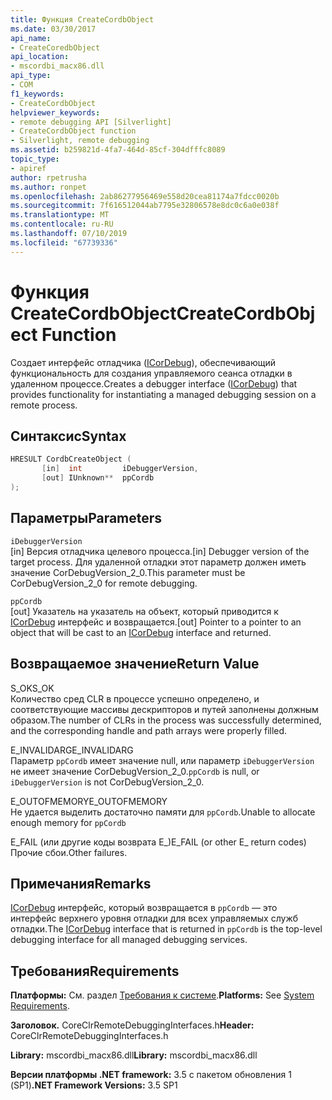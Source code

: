 ```yaml
---
title: Функция CreateCordbObject
ms.date: 03/30/2017
api_name:
- CreateCoredbObject
api_location:
- mscordbi_macx86.dll
api_type:
- COM
f1_keywords:
- CreateCordbObject
helpviewer_keywords:
- remote debugging API [Silverlight]
- CreateCordbObject function
- Silverlight, remote debugging
ms.assetid: b259821d-4fa7-464d-85cf-304dfffc8089
topic_type:
- apiref
author: rpetrusha
ms.author: ronpet
ms.openlocfilehash: 2ab86277956469e558d20cea81174a7fdcc0020b
ms.sourcegitcommit: 7f616512044ab7795e32806578e8dc0c6a0e038f
ms.translationtype: MT
ms.contentlocale: ru-RU
ms.lasthandoff: 07/10/2019
ms.locfileid: "67739336"
---
```

# <a name="createcordbobject-function"></a><span data-ttu-id="ea465-102">Функция CreateCordbObject</span><span class="sxs-lookup"><span data-stu-id="ea465-102">CreateCordbObject Function</span></span>
<span data-ttu-id="ea465-103">Создает интерфейс отладчика ([ICorDebug](../../../../docs/framework/unmanaged-api/debugging/icordebug-interface.md)), обеспечивающий функциональность для создания управляемого сеанса отладки в удаленном процессе.</span><span class="sxs-lookup"><span data-stu-id="ea465-103">Creates a debugger interface ([ICorDebug](../../../../docs/framework/unmanaged-api/debugging/icordebug-interface.md)) that provides functionality for instantiating a managed debugging session on a remote process.</span></span>  
  
## <a name="syntax"></a><span data-ttu-id="ea465-104">Синтаксис</span><span class="sxs-lookup"><span data-stu-id="ea465-104">Syntax</span></span>  
  
```cpp  
HRESULT CordbCreateObject (  
       [in]  int         iDebuggerVersion,   
       [out] IUnknown**  ppCordb  
);  
```  
  
## <a name="parameters"></a><span data-ttu-id="ea465-105">Параметры</span><span class="sxs-lookup"><span data-stu-id="ea465-105">Parameters</span></span>  
 `iDebuggerVersion`  
 <span data-ttu-id="ea465-106">[in] Версия отладчика целевого процесса.</span><span class="sxs-lookup"><span data-stu-id="ea465-106">[in] Debugger version of the target process.</span></span> <span data-ttu-id="ea465-107">Для удаленной отладки этот параметр должен иметь значение CorDebugVersion_2_0.</span><span class="sxs-lookup"><span data-stu-id="ea465-107">This parameter must be CorDebugVersion_2_0 for remote debugging.</span></span>  
  
 `ppCordb`  
 <span data-ttu-id="ea465-108">[out] Указатель на указатель на объект, который приводится к [ICorDebug](../../../../docs/framework/unmanaged-api/debugging/icordebug-interface.md) интерфейс и возвращается.</span><span class="sxs-lookup"><span data-stu-id="ea465-108">[out] Pointer to a pointer to an object that will be cast to an [ICorDebug](../../../../docs/framework/unmanaged-api/debugging/icordebug-interface.md) interface and returned.</span></span>  
  
## <a name="return-value"></a><span data-ttu-id="ea465-109">Возвращаемое значение</span><span class="sxs-lookup"><span data-stu-id="ea465-109">Return Value</span></span>  
 <span data-ttu-id="ea465-110">S_OK</span><span class="sxs-lookup"><span data-stu-id="ea465-110">S_OK</span></span>  
 <span data-ttu-id="ea465-111">Количество сред CLR в процессе успешно определено, и соответствующие массивы дескрипторов и путей заполнены должным образом.</span><span class="sxs-lookup"><span data-stu-id="ea465-111">The number of CLRs in the process was successfully determined, and the corresponding handle and path arrays were properly filled.</span></span>  
  
 <span data-ttu-id="ea465-112">E_INVALIDARG</span><span class="sxs-lookup"><span data-stu-id="ea465-112">E_INVALIDARG</span></span>  
 <span data-ttu-id="ea465-113">Параметр `ppCordb` имеет значение null, или параметр `iDebuggerVersion` не имеет значение CorDebugVersion_2_0.</span><span class="sxs-lookup"><span data-stu-id="ea465-113">`ppCordb` is null, or `iDebuggerVersion` is not CorDebugVersion_2_0.</span></span>  
  
 <span data-ttu-id="ea465-114">E_OUTOFMEMORY</span><span class="sxs-lookup"><span data-stu-id="ea465-114">E_OUTOFMEMORY</span></span>  
 <span data-ttu-id="ea465-115">Не удается выделить достаточно памяти для `ppCordb`.</span><span class="sxs-lookup"><span data-stu-id="ea465-115">Unable to allocate enough memory for `ppCordb`</span></span>  
  
 <span data-ttu-id="ea465-116">E_FAIL (или другие коды возврата E_)</span><span class="sxs-lookup"><span data-stu-id="ea465-116">E_FAIL (or other E_ return codes)</span></span>  
 <span data-ttu-id="ea465-117">Прочие сбои.</span><span class="sxs-lookup"><span data-stu-id="ea465-117">Other failures.</span></span>  
  
## <a name="remarks"></a><span data-ttu-id="ea465-118">Примечания</span><span class="sxs-lookup"><span data-stu-id="ea465-118">Remarks</span></span>  
 <span data-ttu-id="ea465-119">[ICorDebug](../../../../docs/framework/unmanaged-api/debugging/icordebug-interface.md) интерфейс, который возвращается в `ppCordb` — это интерфейс верхнего уровня отладки для всех управляемых служб отладки.</span><span class="sxs-lookup"><span data-stu-id="ea465-119">The [ICorDebug](../../../../docs/framework/unmanaged-api/debugging/icordebug-interface.md) interface that is returned in `ppCordb` is the top-level debugging interface for all managed debugging services.</span></span>  
  
## <a name="requirements"></a><span data-ttu-id="ea465-120">Требования</span><span class="sxs-lookup"><span data-stu-id="ea465-120">Requirements</span></span>  
 <span data-ttu-id="ea465-121">**Платформы:** См. раздел [Требования к системе](../../../../docs/framework/get-started/system-requirements.md).</span><span class="sxs-lookup"><span data-stu-id="ea465-121">**Platforms:** See [System Requirements](../../../../docs/framework/get-started/system-requirements.md).</span></span>  
  
 <span data-ttu-id="ea465-122">**Заголовок.** CoreClrRemoteDebuggingInterfaces.h</span><span class="sxs-lookup"><span data-stu-id="ea465-122">**Header:** CoreClrRemoteDebuggingInterfaces.h</span></span>  
  
 <span data-ttu-id="ea465-123">**Library:** mscordbi_macx86.dll</span><span class="sxs-lookup"><span data-stu-id="ea465-123">**Library:** mscordbi_macx86.dll</span></span>  
  
 <span data-ttu-id="ea465-124">**Версии платформы .NET framework:** 3.5 с пакетом обновления 1 (SP1)</span><span class="sxs-lookup"><span data-stu-id="ea465-124">**.NET Framework Versions:** 3.5 SP1</span></span>
